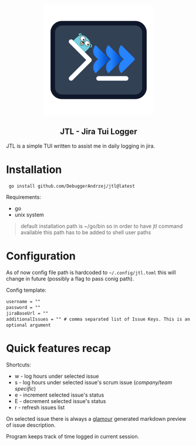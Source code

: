 <div align="center" width="100%">
    <img src="assets/JTL.png" width="300">
</div>
<h2 align="center">JTL - Jira Tui Logger</h2>

JTL is a simple TUI written to assist me in daily logging in jira.

# Installation
```
 go install github.com/DebuggerAndrzej/jtl@latest
```
Requirements:
- go
- unix system

> default installation path is ~/go/bin so in order to have jtl command available this path has to be added to shell user paths

# Configuration
As of now config file path is hardcoded to `~/.config/jtl.toml` this will change in future (possibly a flag to pass conig path).

Config template:
```
username = ""
password = ""
jiraBaseUrl = ""
additionalIssues = "" # comma separated list of Issue Keys. This is an optional argument
```

# Quick features recap
Shortcuts:
- w - log hours under selected issue
- s - log hours under selected issue's scrum issue (*company/team specific*)
- e - increment selected issue's status
- E - decrement selected issue's status
- r - refresh issues list

On selected issue there is always a [glamour](https://github.com/charmbracelet/glamour) generated markdown preview of issue description.

Program keeps track of time logged in current session.
